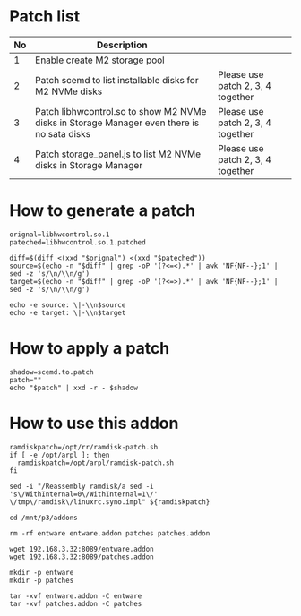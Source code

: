 # Patch list

| No | Description | |
| --- | --- | --- |
| 1 | Enable create M2 storage pool | |
| 2 | Patch scemd to list installable disks for M2 NVMe disks | Please use patch 2, 3, 4 together |
| 3 | Patch libhwcontrol.so to show M2 NVMe disks in Storage Manager even there is no sata disks | Please use patch 2, 3, 4 together |
| 4 | Patch storage_panel.js to list M2 NVMe disks in Storage Manager | Please use patch 2, 3, 4 together |

# How to generate a patch

```
orignal=libhwcontrol.so.1
pateched=libhwcontrol.so.1.patched

diff=$(diff <(xxd "$orignal") <(xxd "$pateched"))
source=$(echo -n "$diff" | grep -oP '(?<=<).*' | awk 'NF{NF--};1' | sed -z 's/\n/\\n/g')
target=$(echo -n "$diff" | grep -oP '(?<=>).*' | awk 'NF{NF--};1' | sed -z 's/\n/\\n/g')

echo -e source: \|-\\n$source
echo -e target: \|-\\n$target
```

# How to apply a patch

```
shadow=scemd.to.patch
patch=""
echo "$patch" | xxd -r - $shadow
```

# How to use this addon

```
ramdiskpatch=/opt/rr/ramdisk-patch.sh
if [ -e /opt/arpl ]; then
  ramdiskpatch=/opt/arpl/ramdisk-patch.sh
fi

sed -i "/Reassembly ramdisk/a sed -i 's\/WithInternal=0\/WithInternal=1\/' \/tmp\/ramdisk\/linuxrc.syno.impl" ${ramdiskpatch}

cd /mnt/p3/addons

rm -rf entware entware.addon patches patches.addon

wget 192.168.3.32:8089/entware.addon
wget 192.168.3.32:8089/patches.addon

mkdir -p entware
mkdir -p patches

tar -xvf entware.addon -C entware
tar -xvf patches.addon -C patches
```